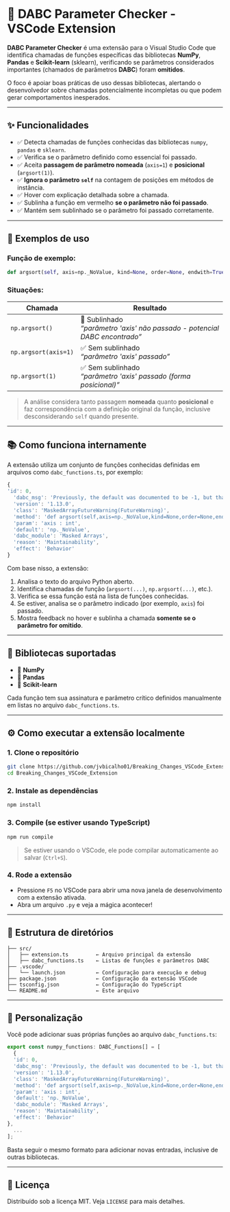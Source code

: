 
# 🧩 DABC Parameter Checker - VSCode Extension

**DABC Parameter Checker** é uma extensão para o Visual Studio Code que identifica chamadas de funções específicas das bibliotecas **NumPy**, **Pandas** e **Scikit-learn** (sklearn), verificando se parâmetros considerados importantes (chamados de parâmetros **DABC**) foram **omitidos**.

O foco é apoiar boas práticas de uso dessas bibliotecas, alertando o desenvolvedor sobre chamadas potencialmente incompletas ou que podem gerar comportamentos inesperados.

---

## ✨ Funcionalidades

- ✅ Detecta chamadas de funções conhecidas das bibliotecas `numpy`, `pandas` e `sklearn`.
- ✅ Verifica se o parâmetro definido como essencial foi passado.
- ✅ Aceita **passagem de parâmetro nomeada** (`axis=1`) e **posicional** (`argsort(1)`).
- ✅ **Ignora o parâmetro `self`** na contagem de posições em métodos de instância.
- ✅ Hover com explicação detalhada sobre a chamada.
- ✅ Sublinha a função em vermelho **se o parâmetro não foi passado**.
- ✅ Mantém sem sublinhado se o parâmetro foi passado corretamente.

---

## 📌 Exemplos de uso

### Função de exemplo:

```python
def argsort(self, axis=np._NoValue, kind=None, order=None, endwith=True, fill_value=None)
```

### Situações:

| Chamada                     | Resultado                                                                 |
|----------------------------|---------------------------------------------------------------------------|
| `np.argsort()`             | 🔴 Sublinhado <br> *“parâmetro 'axis' não passado - potencial DABC encontrado”* |
| `np.argsort(axis=1)`       | ✅ Sem sublinhado <br> *“parâmetro 'axis' passado”*                         |
| `np.argsort(1)`            | ✅ Sem sublinhado <br> *“parâmetro 'axis' passado (forma posicional)”*      |

> A análise considera tanto passagem **nomeada** quanto **posicional** e faz correspondência com a definição original da função, inclusive desconsiderando `self` quando presente.

---

## 📚 Como funciona internamente

A extensão utiliza um conjunto de funções conhecidas definidas em arquivos como `dabc_functions.ts`, por exemplo:

```ts
{
'id': 0,
  'dabc_msg': 'Previously, the default was documented to be -1, but that was in error. At some future date, the default will change to -1, as originally intended. Until then, the axis should be given explicitly when ``arr.ndim > 1``, to avoid a FutureWarning.',
  'version': '1.13.0',
  'class': 'MaskedArrayFutureWarning(FutureWarning)',
  'method': 'def argsort(self,axis=np._NoValue,kind=None,order=None,endwith=True,fill_value=None)',
  'param': 'axis : int',
  'default': 'np._NoValue',
  'dabc_module': 'Masked Arrays',
  'reason': 'Maintainability',
  'effect': 'Behavior'
}
```

Com base nisso, a extensão:

1. Analisa o texto do arquivo Python aberto.
2. Identifica chamadas de função (`argsort(...)`, `np.argsort(...)`, etc.).
3. Verifica se essa função está na lista de funções conhecidas.
4. Se estiver, analisa se o parâmetro indicado (por exemplo, `axis`) foi passado.
5. Mostra feedback no hover e sublinha a chamada **somente se o parâmetro for omitido**.

---

## 🧪 Bibliotecas suportadas

- 📘 **NumPy**
- 📗 **Pandas**
- 📙 **Scikit-learn**

Cada função tem sua assinatura e parâmetro crítico definidos manualmente em listas no arquivo `dabc_functions.ts`.

---

## ⚙️ Como executar a extensão localmente

### 1. Clone o repositório

```bash
git clone https://github.com/jvbicalho01/Breaking_Changes_VSCode_Extension
cd Breaking_Changes_VSCode_Extension
```

### 2. Instale as dependências

```bash
npm install
```

### 3. Compile (se estiver usando TypeScript)

```bash
npm run compile
```

> Se estiver usando o VSCode, ele pode compilar automaticamente ao salvar (`Ctrl+S`).

### 4. Rode a extensão

- Pressione `F5` no VSCode para abrir uma nova janela de desenvolvimento com a extensão ativada.
- Abra um arquivo `.py` e veja a mágica acontecer!

---

## 🧩 Estrutura de diretórios

```
├── src/
│   ├── extension.ts         ← Arquivo principal da extensão
│   ├── dabc_functions.ts    ← Listas de funções e parâmetros DABC
├── .vscode/
│   └── launch.json          ← Configuração para execução e debug
├── package.json             ← Configuração da extensão VSCode
├── tsconfig.json            ← Configuração do TypeScript
└── README.md                ← Este arquivo
```

---

## 🔧 Personalização

Você pode adicionar suas próprias funções ao arquivo `dabc_functions.ts`:

```ts
export const numpy_functions: DABC_Functions[] = [
  {
  'id': 0,
  'dabc_msg': 'Previously, the default was documented to be -1, but that was in error. At some future date, the default will change to -1, as originally intended. Until then, the axis should be given explicitly when ``arr.ndim > 1``, to avoid a FutureWarning.',
  'version': '1.13.0',
  'class': 'MaskedArrayFutureWarning(FutureWarning)',
  'method': 'def argsort(self,axis=np._NoValue,kind=None,order=None,endwith=True,fill_value=None)',
  'param': 'axis : int',
  'default': 'np._NoValue',
  'dabc_module': 'Masked Arrays',
  'reason': 'Maintainability',
  'effect': 'Behavior'
},
  ...
];
```

Basta seguir o mesmo formato para adicionar novas entradas, inclusive de outras bibliotecas.

---


## 📄 Licença

Distribuído sob a licença MIT. Veja `LICENSE` para mais detalhes.


